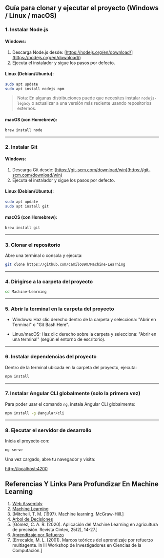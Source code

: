 ##  Guía para clonar y ejecutar el proyecto (Windows / Linux / macOS)


###  1. Instalar Node.js

#### Windows:

1. Descarga Node.js desde: [https://nodejs.org/en/download/](https://nodejs.org/en/download/)
2. Ejecuta el instalador y sigue los pasos por defecto.

#### Linux (Debian/Ubuntu):

```bash
sudo apt update
sudo apt install nodejs npm
```

> Nota: En algunas distribuciones puede que necesites instalar `nodejs-legacy` o actualizar a una versión más reciente usando repositorios externos.

#### macOS (con Homebrew):

```bash
brew install node
```

---

###  2. Instalar Git

#### Windows:

1. Descarga Git desde: [https://git-scm.com/download/win](https://git-scm.com/download/win)
2. Ejecuta el instalador y sigue los pasos por defecto.

#### Linux (Debian/Ubuntu):

```bash
sudo apt update
sudo apt install git
```

#### macOS (con Homebrew):

```bash
brew install git
```

---

###  3. Clonar el repositorio

Abre una terminal o consola y ejecuta:

```bash
git clone https://github.com/camilo09m/Machine-Learning
```

---

###  4. Dirigirse a la carpeta del proyecto

```bash
cd Machine-Learning
```


---

###  5. Abrir la terminal en la carpeta del proyecto

* Windows:
  Haz clic derecho dentro de la carpeta y selecciona:
  "Abrir en Terminal" o "Git Bash Here".

* Linux/macOS:
  Haz clic derecho sobre la carpeta y selecciona:
  "Abrir en una terminal" (según el entorno de escritorio).

---

###  6. Instalar dependencias del proyecto

Dentro de la terminal ubicada en la carpeta del proyecto, ejecuta:

```bash
npm install
```

---

###  7. Instalar Angular CLI globalmente (solo la primera vez)

Para poder usar el comando `ng`, instala Angular CLI globalmente:

```bash
npm install -g @angular/cli
```

---

###  8. Ejecutar el servidor de desarrollo

Inicia el proyecto con:

```bash
ng serve
```

Una vez cargado, abre tu navegador y visita:

 [http://localhost:4200](http://localhost:4200)


## Referencias Y Links Para Profundizar En Machine Learning
1. [Web Assembly](https://dev.to/railsstudent/angular-on-steroids-elevating-performance-with-webassembly-43gb)
2. [Machine Learning](https://www.sap.com/latinamerica/products/artificial-intelligence/what-is-machine-learning.html)
3. [Mitchell, T. M. (1997). Machine learning. McGraw-Hill.]
4. [Arbol de Decisiones](https://scielo.pt/scielo.php?pid=S1646-98952023000300084&script=sci_arttext&tlng=es)
5. [Gómez, C. A. R. (2020). Aplicación del Machine Learning en agricultura de precisión. Revista Cintex, 25(2), 14-27.]
6. [Aprendizaje por Refuerzo](https://www.ibm.com/es-es/think/topics/reinforcement-learning)
7. [Errecalde, M. L. (2001). Marcos teóricos del aprendizaje por refuerzo multiagente. In III Workshop de Investigadores en Ciencias de la Computación.]
